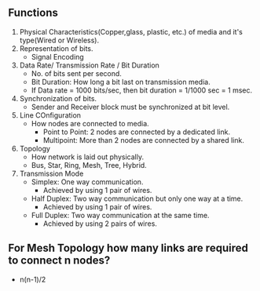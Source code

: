 ## Functions

1. Physical Characteristics(Copper,glass, plastic, etc.) of media and it's type(Wired or Wireless).
2. Representation of bits.
    - Signal Encoding
3. Data Rate/ Transmission Rate / Bit Duration
    - No. of bits sent per second.
    - Bit Duration: How long a bit last on transmission media.
    - If Data rate = 1000 bits/sec, then bit duration = 1/1000 sec = 1 msec.
4. Synchronization of bits.
    - Sender and Receiver block must be synchronized at bit level.
5. Line COnfiguration
    - How nodes are connected to media.
      -  Point to Point: 2 nodes are connected by a dedicated link.
      -  Multipoint: More than 2 nodes are connected by a shared link.
6. Topology
   - How network is laid out physically.
   - Bus, Star, Ring, Mesh, Tree, Hybrid.
7. Transmission Mode
   - Simplex: One way communication.
     - Achieved by using 1 pair of wires.
   - Half Duplex: Two way communication but only one way at a time.
     - Achieved by using 1 pair of wires.
   - Full Duplex: Two way communication at the same time.
     - Achieved by using 2 pairs of wires.

## For Mesh Topology how many links are required to connect n nodes?
- n(n-1)/2